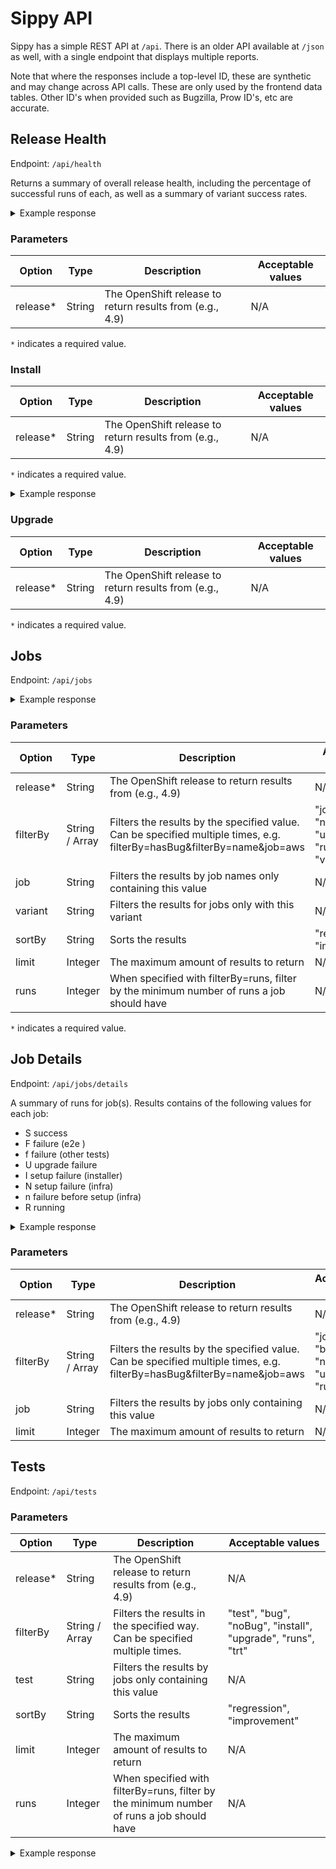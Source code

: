 # Sippy API

Sippy has a simple REST API at `/api`. There is an older API
available at `/json` as well, with a single endpoint that displays
multiple reports.

Note that where the responses include a top-level ID, these are synthetic
and may change across API calls. These are only used by the frontend
data tables. Other ID's when provided  such as Bugzilla, Prow ID's, etc
are accurate.

## Release Health

Endpoint: `/api/health`

Returns a summary of overall release health, including the percentage of successful runs of each,
as well as a summary of variant success rates.

<details>
<summary>Example response</summary>

```json
{
  "indicators": {
    "infrastructure": {
      "current": {
        "percentage": 88.88888888888889,
        "runs": 1998
      },
      "previous": {
        "percentage": 95.31914893617022,
        "runs": 1880
      }
    },
    "install": {
      "current": {
        "percentage": 96.53083700440529,
        "runs": 3632
      },
      "previous": {
        "percentage": 98.8409703504043,
        "runs": 3710
      }
    },
    "upgrade": {
      "current": {
        "percentage": 98.50299401197606,
        "runs": 334
      },
      "previous": {
        "percentage": 99.52941176470588,
        "runs": 425
      }
    }
  },
  "variants": {
    "current": {
      "success": 2,
      "unstable": 1,
      "failed": 17
    },
    "previous": {
      "success": 3,
      "unstable": 6,
      "failed": 11
    }
  },
  "last_updated": "2021-08-09T14:12:09.319089659Z"
}
```

</details>

### Parameters 
| Option   | Type           | Description                                                                                                              | Acceptable values                        |
|----------|----------------|--------------------------------------------------------------------------------------------------------------------------|------------------------------------------|
| release* | String         | The OpenShift release to return results from (e.g., 4.9)                                                                 | N/A                                      |

`*` indicates a required value.

### Install

| Option   | Type           | Description                                                                                                              | Acceptable values                        |
|----------|----------------|--------------------------------------------------------------------------------------------------------------------------|------------------------------------------|
| release* | String         | The OpenShift release to return results from (e.g., 4.9)                                                                 | N/A                                      |

`*` indicates a required value.

<details>
<summary>Example response</summary>

```json
{
  "column_names": [
    "All",
    "aws",
  ],
  "description": "Install Rates by Operator by Variant",
  "tests": {
    "Overall": {
      "All": {
        "id": 0,
        "name": "All",
        "current_successes": 4045,
        "current_failures": 166,
        "current_flakes": 0,
        "current_pass_percentage": 96.05794348135834,
        "current_runs": 4211,
        "previous_successes": 4260,
        "previous_failures": 54,
        "previous_flakes": 0,
        "previous_pass_percentage": 98.74826147426981,
        "previous_runs": 4314,
        "net_improvement": 0,
        "bugs": null,
        "associated_bugs": null
      },
      "aws": {
        "id": 0,
        "name": "aws",
        "current_successes": 361,
        "current_failures": 6,
        "current_flakes": 0,
        "current_pass_percentage": 98.36512261580381,
        "current_runs": 367,
        "previous_successes": 371,
        "previous_failures": 4,
        "previous_flakes": 0,
        "previous_pass_percentage": 98.93333333333332,
        "previous_runs": 375,
        "net_improvement": 0,
        "bugs": null,
        "associated_bugs": null
      }
    }
  },
  "title": "Install Rates by Operator"
}
```

</details>

### Upgrade

| Option   | Type           | Description                                                                                                              | Acceptable values                        |
|----------|----------------|--------------------------------------------------------------------------------------------------------------------------|------------------------------------------|
| release* | String         | The OpenShift release to return results from (e.g., 4.9)                                                                 | N/A                                      |

`*` indicates a required value.

## Jobs

Endpoint: `/api/jobs`

<details>
<summary>Example response</summary>

```json
[
  {
    "id": 51,
    "name": "periodic-ci-openshift-release-master-ci-4.9-e2e-gcp-upgrade",
    "brief_name": "e2e-gcp-upgrade",
    "variants": [
      "gcp",
      "upgrade"
    ],
    "current_pass_percentage": 10.030395136778116,
    "current_projected_pass_percentage": 10.784313725490197,
    "current_runs": 329,
    "previous_pass_percentage": 35.78274760383386,
    "previous_projected_pass_percentage": 37.45819397993311,
    "previous_runs": 313,
    "net_improvement": -25.752352467055744,
    "test_grid_url": "https://testgrid.k8s.io/redhat-openshift-ocp-release-4.9-informing#periodic-ci-openshift-release-master-ci-4.9-e2e-gcp-upgrade",
    "bugs": [],
    "associated_bugs": [
      {
        "id": 1983758,
        "status": "NEW",
        "last_change_time": "2021-07-27T16:59:31Z",
        "summary": "gcp upgrades are failing on \"Cluster frontend ingress remain available\"",
        "target_release": [
          "---"
        ],
        "component": [
          "Routing"
        ],
        "url": "https://bugzilla.redhat.com/show_bug.cgi?id=1983758"
      }
    ]
  }
]
```

</details>

### Parameters

| Option   | Type           | Description                                                                                                              | Acceptable values                                   |
|----------|----------------|--------------------------------------------------------------------------------------------------------------------------|-----------------------------------------------------|
| release* | String         | The OpenShift release to return results from (e.g., 4.9)                                                                 | N/A                                                 |
| filterBy | String / Array | Filters the results by the specified value. Can be specified multiple times, e.g. filterBy=hasBug&filterBy=name&job=aws  | "job", "bug", "noBug", "upgrade", "runs", "variant" |
| job      | String         | Filters the results by job names only containing this value                                                              | N/A                                                 |
| variant  | String         | Filters the results for jobs only with this variant                                                                      | N/A                                                 |
| sortBy   | String         | Sorts the results                                                                                                        | "regression", "improvement"                         |
| limit    | Integer        | The maximum amount of results to return                                                                                  | N/A                                                 |
| runs     | Integer        | When specified with filterBy=runs, filter by the minimum number of runs a job should have                                | N/A                                                 |

`*` indicates a required value.

## Job Details

Endpoint: `/api/jobs/details`

A summary of runs for job(s). Results contains of the following values
for each job:

  - S success
  - F failure (e2e )
  - f failure (other tests)
  - U upgrade failure
  - I setup failure (installer)
  - N setup failure (infra)
  - n failure before setup (infra)
  - R running


<details>
<Summary>Example response</Summary>

```json
{
  "jobs": [
    {
      "name": "periodic-ci-openshift-release-master-nightly-4.9-e2e-metal-ipi-ovn-ipv6",
      "results": [
        {
          "timestamp": 1628207039000,
          "result": "F",
          "url": "https://prow.ci.openshift.org/view/gcs/origin-ci-test/logs/periodic-ci-openshift-release-master-nightly-4.9-e2e-metal-ipi-ovn-ipv6/1423429598720299008"
        },
        {
          "timestamp": 1628045973000,
          "result": "F",
          "url": "https://prow.ci.openshift.org/view/gcs/origin-ci-test/logs/periodic-ci-openshift-release-master-nightly-4.9-e2e-metal-ipi-ovn-ipv6/1422754032564310016"
        },
        {
          "timestamp": 1628198644000,
          "result": "F",
          "url": "https://prow.ci.openshift.org/view/gcs/origin-ci-test/logs/periodic-ci-openshift-release-master-nightly-4.9-e2e-metal-ipi-ovn-ipv6/1423394362347229184"
        },
        {
          "timestamp": 1628485392000,
          "result": "F",
          "url": "https://prow.ci.openshift.org/view/gcs/origin-ci-test/logs/periodic-ci-openshift-release-master-nightly-4.9-e2e-metal-ipi-ovn-ipv6/1424597097709047808"
        },
        {
          "timestamp": 1628343908000,
          "result": "F",
          "url": "https://prow.ci.openshift.org/view/gcs/origin-ci-test/logs/periodic-ci-openshift-release-master-nightly-4.9-e2e-metal-ipi-ovn-ipv6/1424003666343366656"
        },
        {
          "timestamp": 1628325313000,
          "result": "F",
          "url": "https://prow.ci.openshift.org/view/gcs/origin-ci-test/logs/periodic-ci-openshift-release-master-nightly-4.9-e2e-metal-ipi-ovn-ipv6/1423925674229370880"
        },
        {
          "timestamp": 1628289649000,
          "result": "F",
          "url": "https://prow.ci.openshift.org/view/gcs/origin-ci-test/logs/periodic-ci-openshift-release-master-nightly-4.9-e2e-metal-ipi-ovn-ipv6/1423776089259380736"
        },
        {
          "timestamp": 1628277370000,
          "result": "S",
          "url": "https://prow.ci.openshift.org/view/gcs/origin-ci-test/logs/periodic-ci-openshift-release-master-nightly-4.9-e2e-metal-ipi-ovn-ipv6/1423724523844276224"
        },
        {
          "timestamp": 1628358891000,
          "result": "F",
          "url": "https://prow.ci.openshift.org/view/gcs/origin-ci-test/logs/periodic-ci-openshift-release-master-nightly-4.9-e2e-metal-ipi-ovn-ipv6/1424066513538650112"
        },
        {
          "timestamp": 1628190532000,
          "result": "F",
          "url": "https://prow.ci.openshift.org/view/gcs/origin-ci-test/logs/periodic-ci-openshift-release-master-nightly-4.9-e2e-metal-ipi-ovn-ipv6/1423360364472438784"
        },
        {
          "timestamp": 1628274962000,
          "result": "F",
          "url": "https://prow.ci.openshift.org/view/gcs/origin-ci-test/logs/periodic-ci-openshift-release-master-nightly-4.9-e2e-metal-ipi-ovn-ipv6/1423714481237659648"
        },
        {
          "timestamp": 1627391095000,
          "result": "F",
          "url": "https://prow.ci.openshift.org/view/gcs/origin-ci-test/logs/periodic-ci-openshift-release-master-nightly-4.9-e2e-metal-ipi-ovn-ipv6/1420007279679246336"
        },
        {
          "timestamp": 1627473363000,
          "result": "F",
          "url": "https://prow.ci.openshift.org/view/gcs/origin-ci-test/logs/periodic-ci-openshift-release-master-nightly-4.9-e2e-metal-ipi-ovn-ipv6/1420352338517823488"
        },
        {
          "timestamp": 1627617630000,
          "result": "F",
          "url": "https://prow.ci.openshift.org/view/gcs/origin-ci-test/logs/periodic-ci-openshift-release-master-nightly-4.9-e2e-metal-ipi-ovn-ipv6/1420957438630170624"
        },
        {
          "timestamp": 1627515377000,
          "result": "F",
          "url": "https://prow.ci.openshift.org/view/gcs/origin-ci-test/logs/periodic-ci-openshift-release-master-nightly-4.9-e2e-metal-ipi-ovn-ipv6/1420528516700573696"
        },
        {
          "timestamp": 1627396851000,
          "result": "F",
          "url": "https://prow.ci.openshift.org/view/gcs/origin-ci-test/logs/periodic-ci-openshift-release-master-nightly-4.9-e2e-metal-ipi-ovn-ipv6/1420031423921786880"
        },
        {
          "timestamp": 1627363991000,
          "result": "F",
          "url": "https://prow.ci.openshift.org/view/gcs/origin-ci-test/logs/periodic-ci-openshift-release-master-nightly-4.9-e2e-metal-ipi-ovn-ipv6/1419893597473345536"
        }
      ]
    }
  ],
  "start": 1627317573000,
  "end": 1628508950000
}
```

</details>

### Parameters

| Option   | Type           | Description                                                                                                              | Acceptable values                        |
|----------|----------------|--------------------------------------------------------------------------------------------------------------------------|------------------------------------------|
| release* | String         | The OpenShift release to return results from (e.g., 4.9)                                                                 | N/A                                      |
| filterBy | String / Array | Filters the results by the specified value. Can be specified multiple times, e.g. filterBy=hasBug&filterBy=name&job=aws  | "job", "bug", "noBug", "upgrade", "runs" |
| job      | String         | Filters the results by jobs only containing this value                                                                   | N/A                                      |
| limit    | Integer        | The maximum amount of results to return                                                                                  | N/A                                      |

## Tests

Endpoint: `/api/tests`

### Parameters

| Option   | Type           | Description                                                                               | Acceptable values                                           |
|----------|----------------|-------------------------------------------------------------------------------------------|-------------------------------------------------------------|
| release* | String         | The OpenShift release to return results from (e.g., 4.9)                                  | N/A                                                         |
| filterBy | String / Array | Filters the results in the specified way. Can be specified multiple times.                | "test", "bug", "noBug", "install", "upgrade", "runs", "trt" |
| test     | String         | Filters the results by jobs only containing this value                                    | N/A                                                         |
| sortBy   | String         | Sorts the results                                                                         | "regression", "improvement"                                 |
| limit    | Integer        | The maximum amount of results to return                                                   | N/A                                                         |
| runs     | Integer        | When specified with filterBy=runs, filter by the minimum number of runs a job should have | N/A                                                         |

<details>
<summary>Example response</summary>

```json
[
  {
    "id": 253,
    "name": "[sig-network-edge] Cluster frontend ingress remain available",
    "current_successes": 554,
    "current_failures": 31,
    "current_flakes": 201,
    "current_pass_percentage": 94.70085470085469,
    "current_runs": 786,
    "previous_successes": 734,
    "previous_failures": 25,
    "previous_flakes": 242,
    "previous_pass_percentage": 96.70619235836627,
    "previous_runs": 1001,
    "net_improvement": -2.005337657511575,
    "bugs": [
      {
        "id": 1980141,
        "status": "POST",
        "last_change_time": "2021-08-03T14:02:12Z",
        "summary": "NetworkPolicy e2e tests are flaky in 4.9, especially in stress",
        "target_release": [
          "4.9.0"
        ],
        "component": [
          "Networking"
        ],
        "url": "https://bugzilla.redhat.com/show_bug.cgi?id=1980141"
      },
      {
        "id": 1983829,
        "status": "NEW",
        "last_change_time": "0001-01-01T00:00:00Z",
        "summary": "ovn-kubernetes upgrade jobs are failing disruptive tests",
        "target_release": [
          "4.9.0"
        ],
        "component": [
          "Networking"
        ],
        "url": "https://bugzilla.redhat.com/show_bug.cgi?id=1983829"
      },
      {
        "id": 1981872,
        "status": "NEW",
        "last_change_time": "2021-08-03T17:13:35Z",
        "summary": "SDN networking failures during GCP upgrades",
        "target_release": [
          "4.9.0"
        ],
        "component": [
          "Networking"
        ],
        "url": "https://bugzilla.redhat.com/show_bug.cgi?id=1981872"
      }
    ],
    "associated_bugs": [
      {
        "id": 1983758,
        "status": "NEW",
        "last_change_time": "2021-07-27T16:59:31Z",
        "summary": "gcp upgrades are failing on \"Cluster frontend ingress remain available\"",
        "target_release": [
          "---"
        ],
        "component": [
          "Routing"
        ],
        "url": "https://bugzilla.redhat.com/show_bug.cgi?id=1983758"
      },
      {
        "id": 1943334,
        "status": "POST",
        "last_change_time": "2021-07-23T10:58:19Z",
        "summary": "[ovnkube] node pod should taint NoSchedule on termination; clear on startup",
        "target_release": [
          "---"
        ],
        "component": [
          "Networking"
        ],
        "url": "https://bugzilla.redhat.com/show_bug.cgi?id=1943334"
      },
      {
        "id": 1987046,
        "status": "POST",
        "last_change_time": "2021-07-30T07:02:22Z",
        "summary": "periodic ci-4.8-upgrade-from-stable-4.7-e2e-*-ovn-upgrade are permafailing on service/ingress disruption",
        "target_release": [
          "4.8.z"
        ],
        "component": [
          "Networking"
        ],
        "url": "https://bugzilla.redhat.com/show_bug.cgi?id=1987046"
      }
    ]
  }
]
```

</details>
